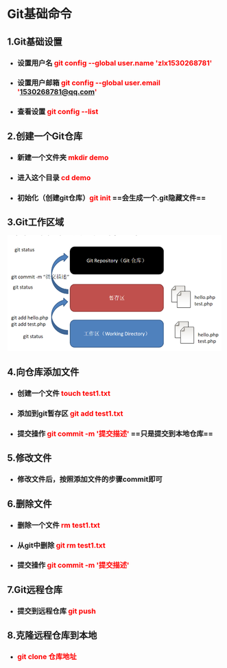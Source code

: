 # Git基础命令

## 1.Git基础设置

- ### 设置用户名	<font color='red'>git config --global user.name 'zlx1530268781'</font>

- ### 设置用户邮箱 <font color='red'>git config --global user.email '1530268781@qq.com'</font>

- ### 查看设置        <font color='red'>git config --list</font>

## 2.创建一个Git仓库

- ### 	新建一个文件夹		<font color='red'>mkdir demo</font>

- ###     进入这个目录            <font color='red'>cd demo</font>

- ###     初始化（创建git仓库）<font color='red'>git init</font>    ==会生成一个.git隐藏文件==

## 3.Git工作区域

<img src="git笔记.assets/image-20210418162656580.png" alt="image-20210418162656580" style="zoom:50%;" />



## 4.向仓库添加文件

- ### 创建一个文件       <font color='red'>touch  test1.txt</font>

- ### 添加到git暂存区    <font color='red'>git add test1.txt</font>

- ### 提交操作             <font color='red'>git commit -m '提交描述'</font>  ==只是提交到本地仓库==



## 5.修改文件

- ### 修改文件后，按照添加文件的步骤commit即可




## 6.删除文件

- ### 删除一个文件   <font color='red'> rm  test1.txt</font>

- ### 从git中删除    <font color='red'>git rm test1.txt</font>

- ### 提交操作       <font color='red'>git commit -m '提交描述'</font>

## 

## 7.Git远程仓库

- ### 提交到远程仓库    <font color='red'>git  push</font>



## 8.克隆远程仓库到本地

- ### <font color='red'>git  clone 仓库地址</font>


